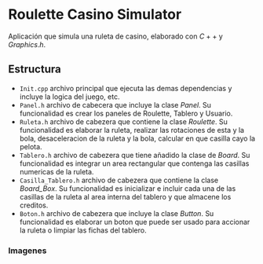 # Roulette Casino Simulator
Aplicación que simula una ruleta de casino, elaborado con $C++$ y $Graphics.h$.

## Estructura
* `Init.cpp` archivo principal que ejecuta las demas dependencias y incluye la logica del juego, etc.
* `Panel.h` archivo de cabecera que incluye la clase _Panel_. Su funcionalidad es crear los paneles de Roulette, Tablero y Usuario.
* `Ruleta.h` archivo de cabezera que contiene la clase _Roulette_. Su funcionalidad es elaborar la ruleta, realizar las rotaciones de esta y la bola, desaceleracion de la ruleta y la bola, calcular en que casilla cayo la pelota.
* `Tablero.h` archivo de cabezera que tiene añadido la clase de _Board_. Su funcionalidad es integrar un area rectangular que contenga las casillas numericas de la ruleta.
* `Casilla_Tablero.h` archivo de cabezera que contiene la clase _Board_Box_. Su funcionalidad es inicializar e incluir cada una de las casillas de la ruleta al area interna del tablero y que almacene los creditos.
* `Boton.h` archivo de cabezera que incluye la clase _Button_. Su funcionalidad es elaborar un boton que puede ser usado para accionar la ruleta o limpiar las fichas del tablero.

### Imagenes

